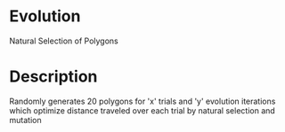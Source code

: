 # Evolution
Natural Selection of Polygons
# Description
Randomly generates 20 polygons for 'x' trials and 'y' evolution iterations which optimize distance traveled over each trial by natural selection and mutation
